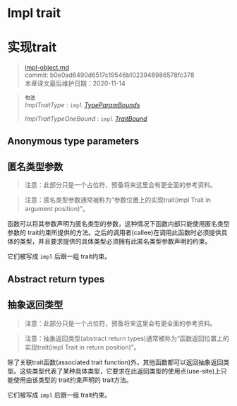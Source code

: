 # Impl trait
# 实现trait

>[impl-object.md](https://github.com/rust-lang/reference/blob/master/src/types/impl-object.md)\
>commit: b0e0ad6490d6517c19546b1023948986578fc378 \
>本章译文最后维护日期：2020-11-14

> **<sup>句法</sup>**\
> _ImplTraitType_ : `impl` [_TypeParamBounds_]
>
> _ImplTraitTypeOneBound_ : `impl` [_TraitBound_]

## Anonymous type parameters
## 匿名类型参数

> 注意：此部分只是一个占位符，预备将来这里会有更全面的参考资料。

> 注意：匿名类型参数通常被称为“参数位置上的实现trait(impl Trait in argument position)”。

函数可以将其参数声明为匿名类型的参数，这种情况下函数内部只能使用匿名类型参数的 trait约束所提供的方法。之后的调用者(callee)在调用此函数时必须提供具体的类型，并且要求提供的具体类型必须拥有此匿名类型参数声明的约束。

它们被写成 `impl` 后跟一组 trait约束。

## Abstract return types
## 抽象返回类型

> 注意：此部分只是一个占位符，预备将来这里会有更全面的参考资料。

> 注意：抽象返回类型(abstract return types)通常被称为“函数返回位置上的实现trait(impl Trait in return position)”。

除了关联trait函数(associated trait function)外，其他函数都可以返回抽象返回类型。这些类型代表了某种具体类型，它要求在此返回类型的使用点(use-site)上只能使用由该类型的 trait约束声明的 trait方法。

它们被写成 `impl` 后跟一组 trait约束。

[_TraitBound_]: ../trait-bounds.md
[_TypeParamBounds_]: ../trait-bounds.md

<!-- 2020-11-12-->
<!-- checked -->
